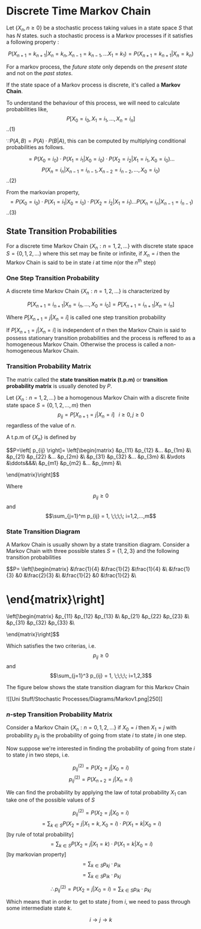 # Discrete Time Markov Chain
Let $\left\{X_n, n\geq 0 \right\}$ be a stochastic process taking values in a state space $S$ that has $N$ states. such a stochastic process is a Markov processes if it satisfies a following property : 

$$P(X_{n+1}=k_{n+1}|X_n = k_{n}, X_{n-1} = k_{n-1},...X_{1} = k_{1})=P(X_{n+1}=k_{n+1}|X_n = k_{n})$$

For a markov process, the *future state* only depends on the *present state* and not on the *past states*. 

If the state space of a Markov process is discrete, it's called a **Markov Chain**.

To understand the behaviour of this process, we will need to calculate probabilities like, 
$$P\left[X_0 = i_0, X_1 = i_1, ..., X_n = i_n\right]$$ ..(1)

$\because P(A,B)=P(A)\cdot P(B|A)$, this can be computed by multiplying conditional probabilities as follows. 

$$= P(X_0=i_0)\cdot P(X_1=i_1|X_0=i_0) \cdot P(X_2=i_2|X_1 = i_1, X_0=i_0)...$$ $$P(X_n=i_n|X_{n-1} = i_{n-1}, X_{n-2} = i_{n-2}, ..., X_0=i_0)$$ ..(2)

From the markovian property, 
$$= P(X_0=i_0)\cdot P(X_1=i_1|X_0=i_0) \cdot P(X_2=i_2|X_1 = i_1)...P(X_n=i_n|X_{n-1} = i_{n-1})$$ ..(3)

## State Transition Probabilities
For a discrete time Markov Chain $\left\{X_n: n=1,2,...\right\}$ with discrete state space $S=\left\{0, 1, 2, ...\right\}$ where this set may be finite or infinite, if $X_n=i$ then the Markov Chain is said to be in state $i$ at time $n$(or the $n^{\text{th}}$ step)

### One Step Transition Probability

A discrete time Markov Chain $\left\{X_n: n=1,2,...\right\}$ is characterized by 

$$P\left[X_{n+1}=i_{n+1}|X_n=i_n,...,X_0=i_0\right]=P\left[X_{n+1}=i_{n+1}|X_n=i_n\right]$$

Where $P\left[X_{n+1}=j|X_n=i\right]$ is called one step transition probability

If $P\left[X_{n+1}=j|X_n=i\right]$ is independent of $n$ then the Markov Chain is said to possess stationary transition probabilities and the process is reffered to as a homogeneous Markov Chain. Otherwise the process is called a non-homogeneous Markov Chain. 

### Transition Probability Matrix
The matrix called the **state transition matrix (t.p.m)** or **transition probability matrix** is usually denoted by $P$. 

Let $\left\{X_n: n=1,2,...\right\}$ be a homogenous Markov Chain with a discrete finite state space $S=\left\{0, 1, 2, ...,m\right\}$ then 
$$p_{ij}=P\left[X_{n+1}=j|X_n=i\right]
\;\;\; i\geq 0, j\geq 0$$ 
regardless of the value of $n$.

A t.p.m of  $\left\{X_n\right\}$ is defined by 

$$P=\left[ p_{ij} \right]=
\left[\begin{matrix} 
&p_{11} &p_{12} &... &p_{1m} &\\ 
&p_{21} &p_{22} &... &p_{2m} &\\ 
&p_{31} &p_{32} &... &p_{3m} &\\
&\vdots &\ddots&&&\\
&p_{m1} &p_{m2} &... &p_{mm} &\\

\end{matrix}\right]$$

Where $$p_{ij}\geq 0$$ and $$\sum_{j=1}^m p_{ij} = 1, \;\;\;\; i=1,2,...,m$$

### State Transition Diagram
A Markov Chain is usually shown by a state transition diagram. Consider a Markov Chain with three possible states $S = \left\{1, 2, 3\right\}$ and the following transition probabilities 

$$P=
\left[\begin{matrix} 
&\frac{1}{4}	&\frac{1}{2}	&\frac{1}{4} &\\ 
&\frac{1}{3}	&0				&\frac{2}{3} &\\ 
&\frac{1}{2}	&0				&\frac{1}{2} &\\

\end{matrix}\right]
=
\left[\begin{matrix} 
&p_{11} &p_{12} &p_{13} &\\ 
&p_{21} &p_{22} &p_{23} &\\ 
&p_{31} &p_{32} &p_{33} &\\

\end{matrix}\right]$$

Which satisfies the two criterias, i.e. $$p_{ij}\geq 0$$ and $$\sum_{j=1}^3 p_{ij} = 1, \;\;\;\; i=1,2,3$$

The figure below shows the state transition diagram for this Markov Chain

![[Uni Stuff/Stochastic Processes/Diagrams/Markov1.png|250]]

### $n$-step Transition Probability Matrix 
Consider a Markov Chain $\left\{X_n: n=0,1,2,...\right\}$ if $X_0=i$ then $X_1=j$ with probability $p_{ij}$ is the probability of going from state $i$ to state $j$ in one step. 

Now suppose we're interested in finding the probability of going from state $i$ to state $j$ in two steps, i.e. 

$$p_{ij}^{(2)}=P(X_2=j|X_0=i)$$
$$p_{ij}^{(2)}=P(X_{n+2}=j|X_n=i)$$

We can find the probability by applying the law of total probability $X_1$ can take one of the possible values of $S$

$$p_{ij}^{(2)}=P(X_2=j|X_0=i)$$
$$=\sum_{k \in S}P(X_2=j|X_1=k, X_0=i)\cdot P(X_1=k|X_0=i)$$ 
\[by rule of total probability\]
$$=\sum_{k \in S}P(X_2=j|X_1=k)\cdot P(X_1=k|X_0=i)$$ \[by markovian property\] 
$$=\sum_{k \in S}p_{kj} \cdot p_{ik}$$
$$=\sum_{k \in S}p_{ik} \cdot p_{kj}$$

$$\therefore p_{ij}^{(2)}=P(X_2=j|X_0=i)=\sum_{k \in S}p_{ik} \cdot p_{kj}$$

Which means that in order to get to state $j$ from $i$, we need to pass through some intermediate state $k$. 

$$i\longrightarrow j\longrightarrow k$$